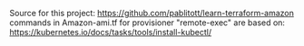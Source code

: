 Source for this project: https://github.com/pablitott/learn-terraform-amazon 
commands in Amazon-ami.tf for provisioner "remote-exec"  are based on: https://kubernetes.io/docs/tasks/tools/install-kubectl/
